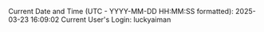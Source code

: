 Current Date and Time (UTC - YYYY-MM-DD HH:MM:SS formatted): 2025-03-23 16:09:02
Current User's Login: luckyaiman
